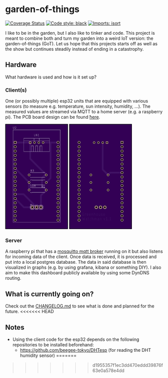 # garden-of-things
[![Coverage Status](https://coveralls.io/repos/github/frank690/garden-of-things/badge.svg?branch=main)](https://coveralls.io/github/frank690/garden-of-things?branch=main)
[![Code style: black](https://img.shields.io/badge/code%20style-black-000000.svg)](https://github.com/psf/black)
[![Imports: isort](https://img.shields.io/badge/%20imports-isort-%231674b1?style=flat&labelColor=ef8336)](https://pycqa.github.io/isort/)


I like to be in the garden, but I also like to tinker and code.
This project is meant to combine both and turn my garden into a weird IoT version: the garden-of-things (GoT).
Let us hope that this projects starts off as well as the show but continues steadily instead of ending in a catastrophy.

## Hardware
What hardware is used and how is it set up?

### Client(s)
One (or possibly multiple) esp32 units that are equipped with various sensors
(to measure e.g. temperature, sun intensity, humidity, ...). The measured values are streamed via MQTT to a home server (e.g. a raspberry pi).
The PCB board design can be found [ħere](./resources/client_pcb_board.brd).

<img src="./resources/pcb_board_front.png" alt="pcb board front" width="200"/>
<img src="./resources/pcb_board_back.png" alt="pcb board back" width="200"/>

### Server
A raspberry pi that has a [mosquitto mqtt broker](https://mosquitto.org/) running on it but also listens for incoming data of the client.
Once data is received, it is processed and put into a local postgres database.
The data in said database is then visualized in graphs (e.g. by using grafana, kibana or something DIY).
I also aim to make this dashboard publicly available by using some DynDNS routing.

## What is currently going on?
Check out the [CHANGELOG.md](./CHANGELOG.md) to see what is done and planned for the future.
<<<<<<< HEAD

## Notes
- Using the client code for the esp32 depends on the following repositories to be installed beforehand:
    - https://github.com/beegee-tokyo/DHTesp (for reading the DHT humidity sensor)
=======
>>>>>>> d1955357f1ec3dd470eddd39876f63e0a578e4dd
